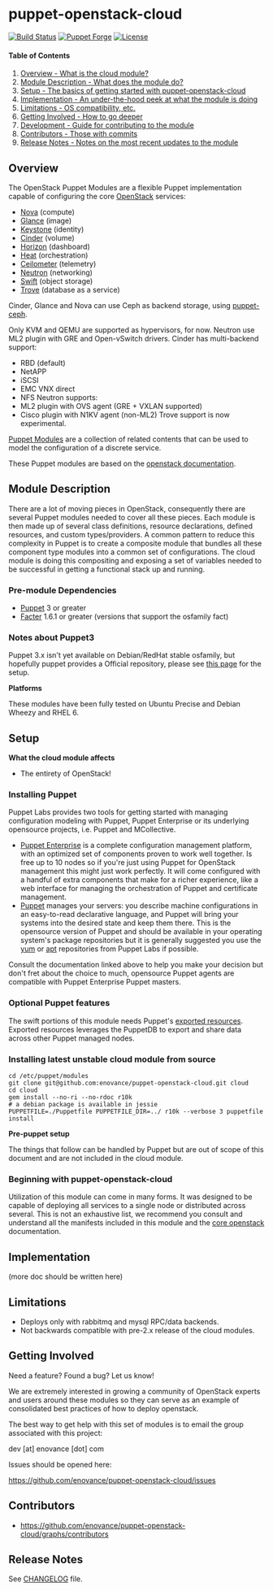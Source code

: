 # puppet-openstack-cloud

[![Build Status](https://api.travis-ci.org/enovance/puppet-openstack-cloud.svg?branch=master)](https://travis-ci.org/enovance/puppet-openstack-cloud)
[![Puppet Forge](http://img.shields.io/puppetforge/v/eNovance/cloud.svg)](https://forge.puppetlabs.com/eNovance/cloud)
[![License](http://img.shields.io/:license-apache-blue.svg)](http://www.apache.org/licenses/LICENSE-2.0.html)

#### Table of Contents

1. [Overview - What is the cloud module?](#overview)
2. [Module Description - What does the module do?](#module-description)
3. [Setup - The basics of getting started with puppet-openstack-cloud](#setup)
4. [Implementation - An under-the-hood peek at what the module is doing](#implementation)
5. [Limitations - OS compatibility, etc.](#limitations)
6. [Getting Involved - How to go deeper](#involved)
7. [Development - Guide for contributing to the module](#development)
8. [Contributors - Those with commits](#contributors)
9. [Release Notes - Notes on the most recent updates to the module](#release-notes)

## Overview

The OpenStack Puppet Modules are a flexible Puppet implementation capable of configuring the core [OpenStack](http://docs.openstack.org/) services:

* [Nova](https://github.com/stackforge/puppet-nova) (compute)
* [Glance](https://github.com/stackforge/puppet-glance) (image)
* [Keystone](https://github.com/stackforge/puppet-keystone) (identity)
* [Cinder](https://github.com/stackforge/puppet-cinder) (volume)
* [Horizon](https://github.com/stackforge/puppet-horizon) (dashboard)
* [Heat](https://github.com/stackforge/puppet-heat) (orchestration)
* [Ceilometer](https://github.com/stackforge/puppet-ceilometer) (telemetry)
* [Neutron](https://github.com/stackforge/puppet-neutron) (networking)
* [Swift](https://github.com/stackforge/puppet-swift) (object storage)
* [Trove](https://github.com/stackforge/puppet-trove) (database as a service)

Cinder, Glance and Nova can use Ceph as backend storage, using [puppet-ceph](https://github.com/enovance/puppet-ceph).

Only KVM and QEMU are supported as hypervisors, for now.
Neutron use ML2 plugin with GRE and Open-vSwitch drivers.
Cinder has multi-backend support:
* RBD (default)
* NetAPP
* iSCSI
* EMC VNX direct
* NFS
Neutron supports:
* ML2 plugin with OVS agent (GRE + VXLAN supported)
* Cisco plugin with N1KV agent (non-ML2)
Trove support is now experimental.

[Puppet Modules](http://docs.puppetlabs.com/learning/modules1.html#modules) are a collection of related contents that can be used to model the configuration of a discrete service.

These Puppet modules are based on the [openstack documentation](http://docs.openstack.org/).

## Module Description

There are a lot of moving pieces in OpenStack, consequently there are several Puppet modules needed to cover all these pieces.  Each module is then made up of several class definitions, resource declarations, defined resources, and custom types/providers.  A common pattern to reduce this complexity in Puppet is to create a composite module that bundles all these component type modules into a common set of configurations.  The cloud module is doing this compositing and exposing a set of variables needed to be successful in getting a functional stack up and running.

### Pre-module Dependencies

* [Puppet](http://docs.puppetlabs.com/puppet/) 3 or greater
* [Facter](http://www.puppetlabs.com/puppet/related-projects/facter/) 1.6.1 or greater (versions that support the osfamily fact)

### Notes about Puppet3

Puppet 3.x isn't yet available on Debian/RedHat stable osfamily, but hopefully puppet provides a Official repository, please see [this page](http://docs.puppetlabs.com/guides/puppetlabs_package_repositories.html) for the setup.

**Platforms**

These modules have been fully tested on Ubuntu Precise and Debian Wheezy and RHEL 6.

## Setup

**What the cloud module affects**

* The entirety of OpenStack!

### Installing Puppet

Puppet Labs provides two tools for getting started with managing configuration modeling with Puppet, Puppet Enterprise or its underlying opensource projects, i.e. Puppet and MCollective.

* [Puppet Enterprise](http://docs.puppetlabs.com/#puppet-enterprisepelatest) is a complete configuration management platform, with an optimized set of components proven to work well together.  Is free up to 10 nodes so if you're just using Puppet for OpenStack management this might just work perfectly.  It will come configured with a handful of extra components that make for a richer experience, like a web interface for managing the orchestration of Puppet and certificate management.
* [Puppet](http://docs.puppetlabs.com/#puppetpuppet) manages your servers: you describe machine configurations in an easy-to-read declarative language, and Puppet will bring your systems into the desired state and keep them there.  This is the opensource version of Puppet and should be available in your operating system's package repositories but it is generally suggested you use the [yum](http://yum.puppetlabs.com) or [apt](http://apt.puppetlabs.com) repositories from Puppet Labs if possible.

Consult the documentation linked above to help you make your decision but don't fret about the choice to much, opensource Puppet agents are compatible with Puppet Enterprise Puppet masters.

### Optional Puppet features

The swift portions of this module needs Puppet's [exported resources](http://docs.puppetlabs.com/puppet/3/reference/lang_exported.html).  Exported resources leverages the PuppetDB to export and share data across other Puppet managed nodes.

### Installing latest unstable cloud module from source

    cd /etc/puppet/modules
    git clone git@github.com:enovance/puppet-openstack-cloud.git cloud
    cd cloud
    gem install --no-ri --no-rdoc r10k
    # a debian package is available in jessie
    PUPPETFILE=./Puppetfile PUPPETFILE_DIR=../ r10k --verbose 3 puppetfile install

**Pre-puppet setup**

The things that follow can be handled by Puppet but are out of scope of this document and are not included in the cloud module.

### Beginning with puppet-openstack-cloud

Utilization of this module can come in many forms.  It was designed to be capable of deploying all services to a single node or distributed across several.  This is not an exhaustive list, we recommend you consult and understand all the manifests included in this module and the [core openstack](http://docs.openstack.org) documentation.


## Implementation

(more doc should be written here)

## Limitations

* Deploys only with rabbitmq and mysql RPC/data backends.
* Not backwards compatible with pre-2.x release of the cloud modules.

## Getting Involved

Need a feature? Found a bug? Let us know!

We are extremely interested in growing a community of OpenStack experts and users around these modules so they can serve as an example of consolidated best practices of how to deploy openstack.

The best way to get help with this set of modules is to email the group associated with this project:

  dev [at] enovance [dot] com

Issues should be opened here:

  https://github.com/enovance/puppet-openstack-cloud/issues


## Contributors

* https://github.com/enovance/puppet-openstack-cloud/graphs/contributors

## Release Notes

See [CHANGELOG](https://github.com/enovance/puppet-openstack-cloud/blob/master/CHANGELOG.md) file.
